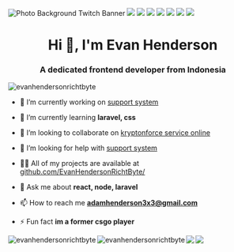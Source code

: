 ![Photo Background Twitch Banner](https://user-images.githubusercontent.com/58504115/89398818-ccf6f380-d73b-11ea-9260-54d4968b83e1.png)
<img src="https://img.shields.io/badge/WHATSAPP-%2325D366.svg?&style=for-the-badge&logo=whatsapp&logoColor=white" /> <img src="https://img.shields.io/badge/facebook-%231877F2.svg?&style=for-the-badge&logo=facebook&logoColor=white" /> <img src="https://img.shields.io/badge/instagram-%23E4405F.svg?&style=for-the-badge&logo=instagram&logoColor=white" /> <img src="https://img.shields.io/badge/twitter-%231DA1F2.svg?&style=for-the-badge&logo=twitter&logoColor=white" /> <img src="https://img.shields.io/badge/linkedin-%230077B5.svg?&style=for-the-badge&logo=linkedin&logoColor=white" /> <img src="https://img.shields.io/badge/youtube-%23FF0000.svg?&style=for-the-badge&logo=youtube&logoColor=white" /> <img src="https://img.shields.io/badge/Steam-%23000000.svg?&style=for-the-badge&logo=steam&logoColor=white" />

<h1 align="center">Hi 👋, I'm Evan Henderson</h1>
<h3 align="center">A dedicated frontend developer from Indonesia</h3>

<p align="left"> <img src="https://komarev.com/ghpvc/?username=evanhendersonrichtbyte" alt="evanhendersonrichtbyte" /> </p>

- 🔭 I’m currently working on [support system](https://github.com/EvanHendersonRichtByte/support-system)

- 🌱 I’m currently learning **laravel, css**

- 👯 I’m looking to collaborate on [kryptonforce service online](https://github.com/EvanHendersonRichtByte/kryptonforce-service-online)

- 🤔 I’m looking for help with [support system](https://github.com/EvanHendersonRichtByte/support-system)

- 👨‍💻 All of my projects are available at [github.com/EvanHendersonRichtByte/](github.com/EvanHendersonRichtByte/)

- 💬 Ask me about **react, node, laravel**

- 📫 How to reach me **adamhenderson3x3@gmail.com**

- ⚡ Fun fact **im a former csgo player**

<img align="left" src="https://github-readme-stats.vercel.app/api/top-langs/?username=evanhendersonrichtbyte&layout=default&hide=html" alt="evanhendersonrichtbyte" /><img align="left" src="https://github-readme-stats.vercel.app/api?username=evanhendersonrichtbyte&show_icons=true" alt="evanhendersonrichtbyte" />

<a href="https://github.com/EvanHendersonRichtByte/support-system">
  <img align="left" src="https://github-readme-stats.vercel.app/api/pin/?username=EvanHendersonRichtByte&repo=support-system" />
</a>
<a href="https://github.com/EvanHendersonRichtByte/keep-it-simple-rental-online">
  <img align="left" src="https://github-readme-stats.vercel.app/api/pin/?username=EvanHendersonRichtByte&repo=keep-it-simple-rental-online" />
</a>

<!--
**EvanHendersonRichtByte/EvanHendersonRichtByte** is a ✨ _special_ ✨ repository because its `README.md` (this file) appears on your GitHub profile.

Here are some ideas to get you started:

- 🔭 I’m currently working on ...
- 🌱 I’m currently learning ...
- 👯 I’m looking to collaborate on ...
- 🤔 I’m looking for help with ...
- 💬 Ask me about ...
- 📫 How to reach me: ...
- 😄 Pronouns: ...
- ⚡ Fun fact: ...
-->
